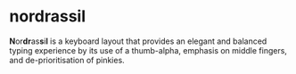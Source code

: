 # nordrassil
**N**or**dr**as**s**i**l** is a keyboard layout that provides an elegant and balanced typing experience by its use of a thumb-alpha, emphasis on middle fingers, and de-prioritisation of pinkies.
